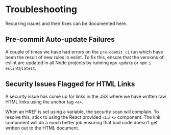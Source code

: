 # Troubleshooting

Recurring issues and their fixes can be documented here.

## Pre-commit Auto-update Failures

A couple of times we have had errors on the `pre-commit ci` run which have been the result of new
rules in eslint. To fix this, ensure that the versions of eslint are updated in all Node projects by
running `npm update` or `npm i eslint@latest`.

## Security Issues Flagged for HTML Links

A security issue has come up for links in the JSX where we have written raw HTML links using the
anchor tag `<a>`.

When an HREF is set using a variable, the security scan will complain. To resolve this, stick to
using the React provided `<Link>` component. The link component will do a much better job ensuring
that bad code doesn't get written out to the HTML document.

